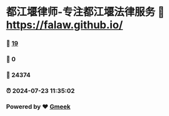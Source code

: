 # 都江堰律师-专注都江堰法律服务 :link: https://falaw.github.io/ 
### :page_facing_up: [19](https://falaw.github.io//tag.html) 
### :speech_balloon: 0 
### :hibiscus: 24374 
### :alarm_clock: 2024-07-23 11:35:02 
### Powered by :heart: [Gmeek](https://github.com/Meekdai/Gmeek)
